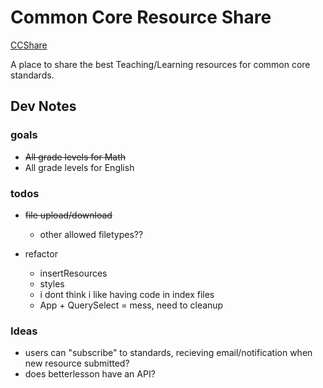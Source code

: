 # Common Core Resource Share

[CCShare](https://ccshare.herokuapp.com/cc/)

A place to share the best Teaching/Learning resources for common core standards.

## Dev Notes

### goals

- <s>All grade levels for Math</s>
- All grade levels for English

### todos
- <s>file upload/download</s>
  - other allowed filetypes??

- refactor
  - insertResources
  - styles
  - i dont think i like having code in index files
  - App + QuerySelect = mess, need to cleanup

### Ideas
- users can "subscribe" to standards,
  recieving email/notification when new resource submitted?
- does betterlesson have an API?

